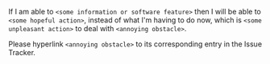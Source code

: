 If I am able to `<some information or software feature>` then I will be able to `<some hopeful action>`, instead of what I'm having to do now, which is `<some unpleasant action>` to deal with `<annoying obstacle>`.

Please hyperlink `<annoying obstacle>` to its corresponding entry in the Issue Tracker.